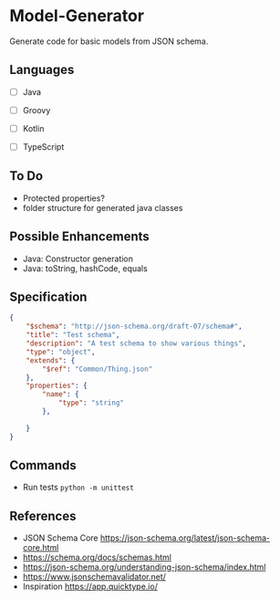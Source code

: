 # Model-Generator


Generate code for basic models from JSON schema. 


## Languages
- [ ] Java
- [ ] Groovy
- [ ] Kotlin
- [ ] TypeScript


## To Do
* Protected properties?
* folder structure for generated java classes


## Possible Enhancements
* Java: Constructor generation
* Java: toString, hashCode, equals


## Specification
```JSON
{
    "$schema": "http://json-schema.org/draft-07/schema#",
    "title": "Test schema",
    "description": "A test schema to show various things",
    "type": "object",
    "extends": {
        "$ref": "Common/Thing.json"
    },
    "properties": {
        "name": {
            "type": "string"
        },
        
    }
}
```


## Commands
* Run tests ```python -m unittest```


## References
* JSON Schema Core https://json-schema.org/latest/json-schema-core.html
* https://schema.org/docs/schemas.html
* https://json-schema.org/understanding-json-schema/index.html
* https://www.jsonschemavalidator.net/
* Inspiration https://app.quicktype.io/